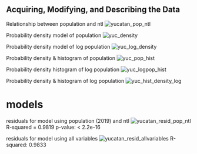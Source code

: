 ## Acquiring, Modifying, and Describing the Data

Relationship between population and ntl
![yucatan_pop_ntl](yucatan.png)

Probability density model of population
![yuc_density](yucatan_density.png)

Probability density model of log population
![yuc_log_density](yucatan_density_log.png)

Probability density & histogram of population
![yuc_pop_hist](yucatan_pop_both.png)

Probability density histogram of log population
![yuc_logpop_hist](yucatan_pop19_hist.png)

Probability density & histogram of log population
![yuc_hist_density_log](yucatan_pop_both_log.png)

# models
residuals for model using population (2019) and ntl
![yucatan_resid_pop_ntl](yucatan_resid_pop19.png)
R-squared = 0.9819
p-value: < 2.2e-16

residuals for model using all variables
![yucatan_resid_allvariables](yucatan_resid_all.png)
R-squared:  0.9833

